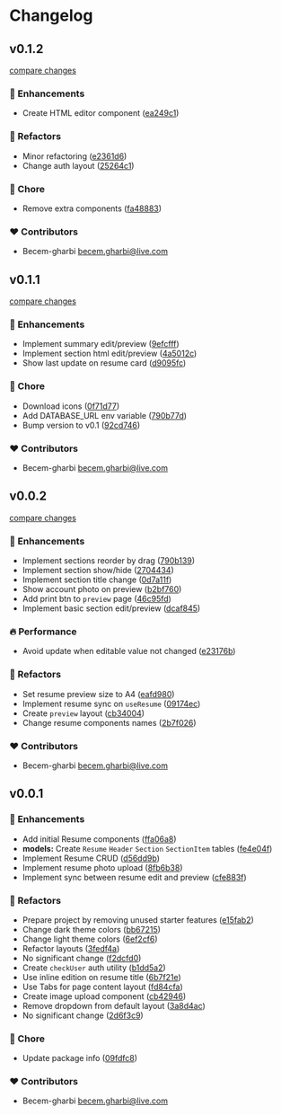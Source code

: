 # Changelog


## v0.1.2

[compare changes](https://github.com/becem-gharbi/resume-builder/compare/v0.1.1...v0.1.2)

### 🚀 Enhancements

- Create HTML editor component ([ea249c1](https://github.com/becem-gharbi/resume-builder/commit/ea249c1))

### 💅 Refactors

- Minor refactoring ([e2361d6](https://github.com/becem-gharbi/resume-builder/commit/e2361d6))
- Change auth layout ([25264c1](https://github.com/becem-gharbi/resume-builder/commit/25264c1))

### 🏡 Chore

- Remove extra components ([fa48883](https://github.com/becem-gharbi/resume-builder/commit/fa48883))

### ❤️ Contributors

- Becem-gharbi <becem.gharbi@live.com>

## v0.1.1

[compare changes](https://github.com/becem-gharbi/resume-builder/compare/v0.0.2...v0.1.1)

### 🚀 Enhancements

- Implement summary edit/preview ([9efcfff](https://github.com/becem-gharbi/resume-builder/commit/9efcfff))
- Implement section html edit/preview ([4a5012c](https://github.com/becem-gharbi/resume-builder/commit/4a5012c))
- Show last update on resume card ([d9095fc](https://github.com/becem-gharbi/resume-builder/commit/d9095fc))

### 🏡 Chore

- Download icons ([0f71d77](https://github.com/becem-gharbi/resume-builder/commit/0f71d77))
- Add DATABASE_URL env variable ([790b77d](https://github.com/becem-gharbi/resume-builder/commit/790b77d))
- Bump version to v0.1 ([92cd746](https://github.com/becem-gharbi/resume-builder/commit/92cd746))

### ❤️ Contributors

- Becem-gharbi <becem.gharbi@live.com>

## v0.0.2

[compare changes](https://github.com/becem-gharbi/resume-builder/compare/v0.0.1...v0.0.2)

### 🚀 Enhancements

- Implement sections reorder by drag ([790b139](https://github.com/becem-gharbi/resume-builder/commit/790b139))
- Implement section show/hide ([2704434](https://github.com/becem-gharbi/resume-builder/commit/2704434))
- Implement section title change ([0d7a11f](https://github.com/becem-gharbi/resume-builder/commit/0d7a11f))
- Show account photo on preview ([b2bf760](https://github.com/becem-gharbi/resume-builder/commit/b2bf760))
- Add print btn to `preview` page ([46c95fd](https://github.com/becem-gharbi/resume-builder/commit/46c95fd))
- Implement basic section edit/preview ([dcaf845](https://github.com/becem-gharbi/resume-builder/commit/dcaf845))

### 🔥 Performance

- Avoid update when editable value not changed ([e23176b](https://github.com/becem-gharbi/resume-builder/commit/e23176b))

### 💅 Refactors

- Set resume preview size to A4 ([eafd980](https://github.com/becem-gharbi/resume-builder/commit/eafd980))
- Implement resume sync on `useResume` ([09174ec](https://github.com/becem-gharbi/resume-builder/commit/09174ec))
- Create `preview` layout ([cb34004](https://github.com/becem-gharbi/resume-builder/commit/cb34004))
- Change resume components names ([2b7f026](https://github.com/becem-gharbi/resume-builder/commit/2b7f026))

### ❤️ Contributors

- Becem-gharbi <becem.gharbi@live.com>

## v0.0.1


### 🚀 Enhancements

- Add initial Resume components ([ffa06a8](https://github.com/becem-gharbi/resume-builder/commit/ffa06a8))
- **models:** Create `Resume` `Header` `Section` `SectionItem` tables ([fe4e04f](https://github.com/becem-gharbi/resume-builder/commit/fe4e04f))
- Implement Resume CRUD ([d56dd9b](https://github.com/becem-gharbi/resume-builder/commit/d56dd9b))
- Implement resume photo upload ([8fb6b38](https://github.com/becem-gharbi/resume-builder/commit/8fb6b38))
- Implement sync between resume edit and preview ([cfe883f](https://github.com/becem-gharbi/resume-builder/commit/cfe883f))

### 💅 Refactors

- Prepare project by removing unused starter features ([e15fab2](https://github.com/becem-gharbi/resume-builder/commit/e15fab2))
- Change dark theme colors ([bb67215](https://github.com/becem-gharbi/resume-builder/commit/bb67215))
- Change light theme colors ([6ef2cf6](https://github.com/becem-gharbi/resume-builder/commit/6ef2cf6))
- Refactor layouts ([3fedf4a](https://github.com/becem-gharbi/resume-builder/commit/3fedf4a))
- No significant change ([f2dcfd0](https://github.com/becem-gharbi/resume-builder/commit/f2dcfd0))
- Create `checkUser` auth utility ([b1dd5a2](https://github.com/becem-gharbi/resume-builder/commit/b1dd5a2))
- Use inline edition on resume title ([6b7f21e](https://github.com/becem-gharbi/resume-builder/commit/6b7f21e))
- Use Tabs for page content layout ([fd84cfa](https://github.com/becem-gharbi/resume-builder/commit/fd84cfa))
- Create image upload component ([cb42946](https://github.com/becem-gharbi/resume-builder/commit/cb42946))
- Remove dropdown from default layout ([3a8d4ac](https://github.com/becem-gharbi/resume-builder/commit/3a8d4ac))
- No significant change ([2d6f3c9](https://github.com/becem-gharbi/resume-builder/commit/2d6f3c9))

### 🏡 Chore

- Update package info ([09fdfc8](https://github.com/becem-gharbi/resume-builder/commit/09fdfc8))

### ❤️ Contributors

- Becem-gharbi <becem.gharbi@live.com>

